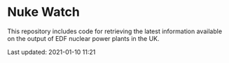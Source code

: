 # Nuke Watch

This repository includes code for retrieving the latest information available on the output of EDF nuclear power plants in the UK.

Last updated: 2021-01-10 11:21